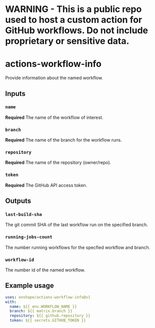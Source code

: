 # **WARNING - This is a public repo used to host a custom action for GitHub workflows. Do not include proprietary or sensitive data.**

# actions-workflow-info
Provide information about the named workflow.

## Inputs

### `name`

**Required** The name of the workflow of interest.

### `branch`

**Required** The name of the branch for the workflow runs.

### `repository`

**Required** The name of the repository (owner/repo).

### `token`

**Required** The GitHub API access token.

## Outputs

### `last-build-sha`

The git commit SHA of the last workflow run on the specified branch.

### `running-jobs-count`

The number running workflows for the specfied workflow and branch.

### `workflow-id`

The number id of the named workflow.

## Example usage

```yaml
uses: onshape/actions-workflow-info@v1
with:
  name: ${{ env.WORKFLOW_NAME }}
  branch: ${{ matrix.branch }}
  repository: ${{ github.repository }}
  token: ${{ secrets.GITHUB_TOKEN }}
```
